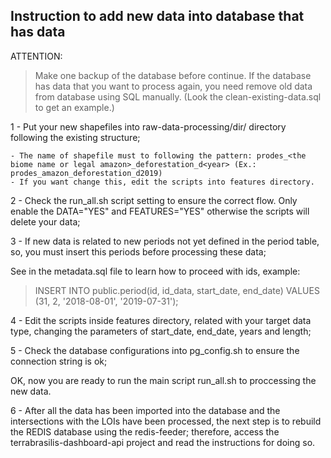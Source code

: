 ## Instruction to add new data into database that has data

ATTENTION:

 > Make one backup of the database before continue.
 > If the database has data that you want to process again, you need remove old data from database using SQL manually. (Look the clean-existing-data.sql to get an example.)

1 - Put your new shapefiles into raw-data-processing/dir/ directory following the existing structure;

    - The name of shapefile must to following the pattern: prodes_<the biome name or legal amazon>_deforestation_d<year> (Ex.: prodes_amazon_deforestation_d2019)
    - If you want change this, edit the scripts into features directory.

2 - Check the run_all.sh script setting to ensure the correct flow. Only enable the DATA="YES" and FEATURES="YES" otherwise the scripts will delete your data;

3 - If new data is related to new periods not yet defined in the period table, so, you must insert this periods before processing these data;

See in the metadata.sql file to learn how to proceed with ids, example:
 > INSERT INTO public.period(id, id_data, start_date, end_date) VALUES (31, 2, '2018-08-01', '2019-07-31');

4 - Edit the scripts inside features directory, related with your target data type, changing the parameters of start_date, end_date, years and length;

5 - Check the database configurations into pg_config.sh to ensure the connection string is ok;

OK, now you are ready to run the main script run_all.sh to proccessing the new data.

6 - After all the data has been imported into the database and the intersections with the LOIs have been processed, the next step is to rebuild the REDIS database using the redis-feeder; therefore, access the terrabrasilis-dashboard-api project and read the instructions for doing so.